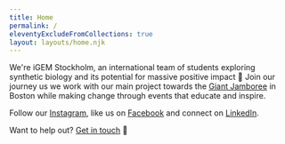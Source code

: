 ```yaml
---
title: Home
permalink: /
eleventyExcludeFromCollections: true
layout: layouts/home.njk
---
```


We're iGEM Stockholm, an international team of students exploring synthetic biology and its potential for massive positive impact 💖 Join our journey us we work with our main project towards the [Giant Jamboree](https://2019.igem.org/Main_Page) in Boston while making change through events that educate and inspire.

Follow our [Instagram](https://instagram.com/igemstockholm), like us on [Facebook](https://facebook.com/igemstockholm) and connect on [LinkedIn](https://linkedin.com/company/igemstockholm).

Want to help out? [Get in touch](info@igem.se) 👋
